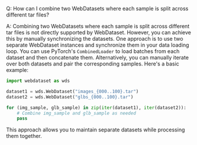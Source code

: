 Q: How can I combine two WebDatasets where each sample is split across different tar files?

A: Combining two WebDatasets where each sample is split across different tar files is not directly supported by WebDataset. However, you can achieve this by manually synchronizing the datasets. One approach is to use two separate WebDataset instances and synchronize them in your data loading loop. You can use PyTorch's `CombinedLoader` to load batches from each dataset and then concatenate them. Alternatively, you can manually iterate over both datasets and pair the corresponding samples. Here's a basic example:

```python
import webdataset as wds

dataset1 = wds.WebDataset("images_{000..100}.tar")
dataset2 = wds.WebDataset("glbs_{000..100}.tar")

for (img_sample, glb_sample) in zip(iter(dataset1), iter(dataset2)):
    # Combine img_sample and glb_sample as needed
    pass
```

This approach allows you to maintain separate datasets while processing them together.
